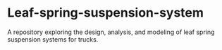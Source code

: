 # Leaf-spring-suspension-system
A repository exploring the design, analysis, and modeling of leaf spring suspension systems for trucks.
